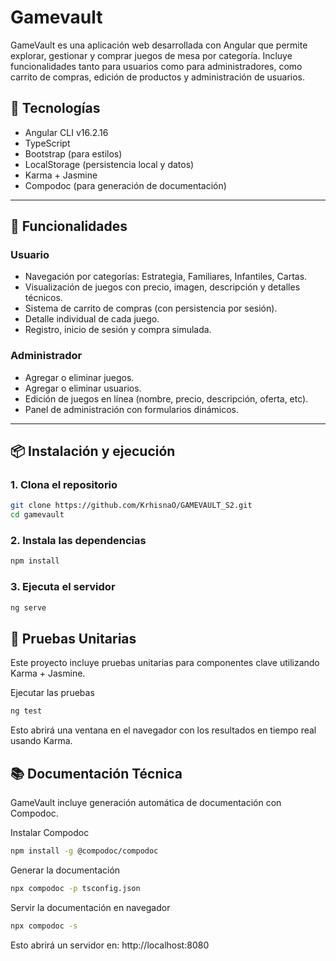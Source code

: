 # Gamevault

GameVault es una aplicación web desarrollada con Angular que permite explorar, gestionar y comprar juegos de mesa por categoría. Incluye funcionalidades tanto para usuarios como para administradores, como carrito de compras, edición de productos y administración de usuarios.

## 🚀 Tecnologías

- Angular CLI v16.2.16
- TypeScript
- Bootstrap (para estilos)
- LocalStorage (persistencia local y datos)
- Karma + Jasmine
- Compodoc (para generación de documentación)

---

## 🧩 Funcionalidades

### Usuario
- Navegación por categorías: Estrategia, Familiares, Infantiles, Cartas.
- Visualización de juegos con precio, imagen, descripción y detalles técnicos.
- Sistema de carrito de compras (con persistencia por sesión).
- Detalle individual de cada juego.
- Registro, inicio de sesión y compra simulada.

### Administrador
- Agregar o eliminar juegos.
- Agregar o eliminar usuarios.
- Edición de juegos en línea (nombre, precio, descripción, oferta, etc).
- Panel de administración con formularios dinámicos.

---

## 📦 Instalación y ejecución

### 1. Clona el repositorio

```bash
git clone https://github.com/KrhisnaO/GAMEVAULT_S2.git
cd gamevault
```

### 2. Instala las dependencias

```bash
npm install
```

### 3. Ejecuta el servidor

```bash
ng serve
```

## 🧪 Pruebas Unitarias
Este proyecto incluye pruebas unitarias para componentes clave utilizando Karma + Jasmine.

Ejecutar las pruebas
```bash
ng test
```
Esto abrirá una ventana en el navegador con los resultados en tiempo real usando Karma.

## 📚 Documentación Técnica
GameVault incluye generación automática de documentación con Compodoc.

Instalar Compodoc
```bash
npm install -g @compodoc/compodoc
```
Generar la documentación
```bash
npx compodoc -p tsconfig.json
```
Servir la documentación en navegador
```bash
npx compodoc -s
```
Esto abrirá un servidor en: http://localhost:8080
